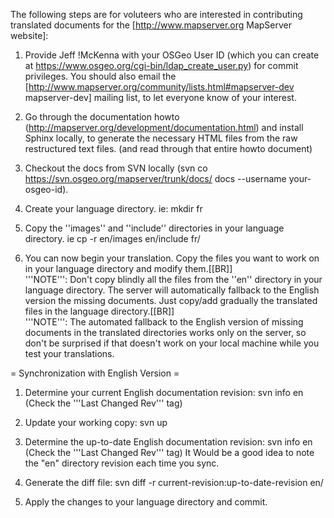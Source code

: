                                                                                                                                                                                                                                                                                                                 
The following steps are for voluteers who are interested in contributing translated documents for the [http://www.mapserver.org MapServer website]:                                                                                                                                                             
                                                                                                                                                                                                                                                                                                                
 1. Provide Jeff !McKenna with your OSGeo User ID (which you can create at https://www.osgeo.org/cgi-bin/ldap_create_user.py) for commit privileges.  You should also email the [http://www.mapserver.org/community/lists.html#mapserver-dev mapserver-dev] mailing list, to let everyone know of your interest.
                                                                                                                                                                                                                                                                                                                
 2. Go through the documentation howto (http://mapserver.org/development/documentation.html) and install Sphinx locally, to generate the necessary HTML files from the raw restructured text files. (and read through that entire howto document)                                                               
                                                                                                                                                                                                                                                                                                                
 3. Checkout the docs from SVN locally (svn co https://svn.osgeo.org/mapserver/trunk/docs/ docs --username your-osgeo-id).                                                                                                                                                                                      
                                                                                                                                                                                                                                                                                                                
 4. Create your language directory. ie: mkdir fr                                                                                                                                                                                                                                                                
                                                                                                                                                                                                                                                                                                                
 5. Copy the ''images'' and ''include'' directories in your language directory. ie cp -r en/images en/include fr/                                                                                                                                                                                               
                                                                                                                                                                                                                                                                                                                
 6. You can now begin your translation. Copy the files you want to work on in your language directory and modify them.[[BR]]                                                                                                                                                                                    
    '''NOTE''': Don't copy blindly all the files from the ''en'' directory in your language directory. The server will automatically fallback to the English version the missing documents. Just copy/add gradually the translated files in the language directory.[[BR]]                                       
    '''NOTE''': The automated fallback to the English version of missing documents in the translated directories works only on the server, so don't be surprised if that doesn't work on your local machine while you test your translations.                                                                   
                                                                                                                                                                                                                                                                                                                
= Synchronization with English Version =                                                                                                                                                                                                                                                                        
                                                                                                                                                                                                                                                                                                                
 1. Determine your current English documentation revision: svn info en (Check the '''Last Changed Rev''' tag)                                                                                                                                                                                                   
                                                                                                                                                                                                                                                                                                                
 2. Update your working copy: svn up                                                                                                                                                                                                                                                                            
                                                                                                                                                                                                                                                                                                                
 3. Determine the up-to-date English documentation revision: svn info en (Check the '''Last Changed Rev''' tag) It Would be a good idea to note the "en" directory revision each time you sync.                                                                                                                 
                                                                                                                                                                                                                                                                                                                
 4. Generate the diff file: svn diff -r current-revision:up-to-date-revision en/                                                                                                                                                                                                                                
                                                                                                                                                                                                                                                                                                                
 5. Apply the changes to your language directory and commit.                                                                                                                                                                                                                                                    
                                                                                                                                                                                                                                                                                                                

